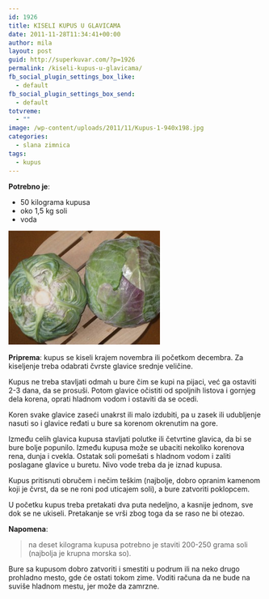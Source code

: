 ```yaml
---
id: 1926
title: KISELI KUPUS U GLAVICAMA
date: 2011-11-28T11:34:41+00:00
author: mila
layout: post
guid: http://superkuvar.com/?p=1926
permalink: /kiseli-kupus-u-glavicama/
fb_social_plugin_settings_box_like:
  - default
fb_social_plugin_settings_box_send:
  - default
totvreme:
  - ""
image: /wp-content/uploads/2011/11/Kupus-1-940x198.jpg
categories:
  - slana zimnica
tags:
  - kupus
---
```

**Potrebno je**:

  * 50 kilograma kupusa
  * oko 1,5 kg soli
  * voda

<img class="alignnone size-medium wp-image-4588" title="Kupus (1)" src="/wp-content/uploads/2011/11/Kupus-1-300x225.jpg" alt="" width="300" height="225" /> 

**Priprema**: kupus se kiseli krajem novembra ili početkom decembra. Za kiseljenje treba odabrati čvrste glavice srednje veličine.

Kupus ne treba stavljati odmah u bure čim se kupi na pijaci, već ga ostaviti 2-3 dana, da se prosuši. Potom glavice očistiti od spoljnih listova i gornjeg dela korena, oprati hladnom vodom i ostaviti da se ocedi.

Koren svake glavice zaseći unakrst ili malo izdubiti, pa u zasek ili udubljenje nasuti so i glavice ređati u bure sa korenom okrenutim na gore.

Između celih glavica kupusa stavljati polutke ili četvrtine glavica, da bi se bure bolje popunilo. Između kupusa može se ubaciti nekoliko korenova rena, dunja i cvekla. Ostatak soli pomešati s hladnom vodom i zaliti poslagane glavice u buretu. Nivo vode treba da je iznad kupusa.

Kupus pritisnuti obručem i nečim teškim (najbolje, dobro opranim kamenom koji je čvrst, da se ne roni pod uticajem soli), a bure zatvoriti poklopcem.

U početku kupus treba pretakati dva puta nedeljno, a kasnije jednom, sve dok se ne ukiseli. Pretakanje se vrši zbog toga da se raso ne bi otezao.

**Napomena**: 
> na deset kilograma kupusa potrebno je staviti 200-250 grama soli (najbolja je krupna morska so).

Bure sa kupusom dobro zatvoriti i smestiti u podrum ili na neko drugo prohladno mesto, gde će ostati tokom zime. Voditi računa da ne bude na suviše hladnom mestu, jer može da zamrzne.